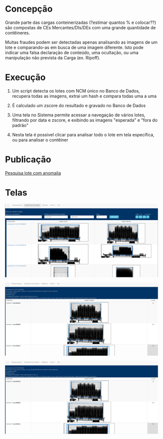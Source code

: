 # Concepção

Grande parte das cargas conteinerizadas (?estimar quantos % e colocar??) são compostas de
CEs Mercantes/DIs/DEs com uma grande quantidade de contêineres.

Muitas fraudes podem ser detectadas apenas analisando as imagens de um lote e comparando-as em busca
de uma imagem diferente. Isto pode indicar uma falsa declaração de conteúdo, uma ocultação,
 ou uma manipulação não prevista da Carga (ex. Ripoff). 
 
# Execução

1. Um script detecta os lotes com NCM único no Banco de Dados, recupera todas as imagens, 
extrai um hash e compara todas uma a uma

2. É calculado um zscore do resultado e gravado no Banco de Dados

3. Uma tela no Sistema permite acessar a navegação de vários lotes, filtrando por data e 
zscore, e exibindo as imagens "esperada" e "fora do padrão"

4. Nesta tela é possível clicar para analisar todo o lote em tela específica, ou para analisar o
contêiner

# Publicação

[Pesquisa lote com anomalia](https://ajna.labin.rf08.srf/virasana/lotes_anomalia)  

# Telas

![Pesquisa lote com anomalia](../images/exemplos/anomalia1.png)

![Visualiza lote](../images/exemplos/anomalia2.png)

![Visualiza lote](../images/exemplos/anomalia2.png)
